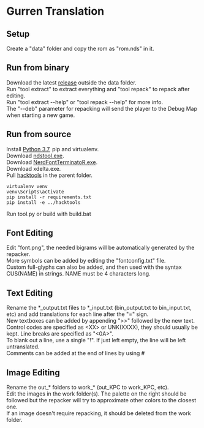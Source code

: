 # Gurren Translation
## Setup
Create a "data" folder and copy the rom as "rom.nds" in it.  
## Run from binary
Download the latest [release](https://github.com/Illidanz/GurrenTranslation/releases) outside the data folder.  
Run "tool extract" to extract everything and "tool repack" to repack after editing.  
Run "tool extract --help" or "tool repack --help" for more info.  
The "--deb" parameter for repacking will send the player to the Debug Map when starting a new game.  
## Run from source
Install [Python 3.7](https://www.python.org/downloads/), pip and virtualenv.  
Download [ndstool.exe](https://www.darkfader.net/ds/files/ndstool.exe).  
Download [NerdFontTerminatoR.exe](https://github.com/pleonex/NerdFontTerminatoR/releases).  
Download xdelta.exe.  
Pull [hacktools](https://github.com/Illidanz/hacktools) in the parent folder.  
```
virtualenv venv
venv\Scripts\activate
pip install -r requirements.txt
pip install -e ../hacktools
```
Run tool.py or build with build.bat  
## Font Editing
Edit "font.png", the needed bigrams will be automatically generated by the repacker.  
More symbols can be added by editing the "fontconfig.txt" file.  
Custom full-glyphs can also be added, and then used with the syntax CUS(NAME) in strings. NAME must be 4 characters long.  
## Text Editing
Rename the \*\_output.txt files to \*\_input.txt (bin_output.txt to bin_input.txt, etc) and add translations for each line after the "=" sign.  
New textboxes can be added by appending ">>" followed by the new text.  
Control codes are specified as \<XX\> or UNK(XXXX), they should usually be kept. Line breaks are specified as "<0A>".  
To blank out a line, use a single "!". If just left empty, the line will be left untranslated.  
Comments can be added at the end of lines by using #  
## Image Editing
Rename the out\_\* folders to work\_\* (out_KPC to work_KPC, etc).  
Edit the images in the work folder(s). The palette on the right should be followed but the repacker will try to approximate other colors to the closest one.  
If an image doesn't require repacking, it should be deleted from the work folder.  
